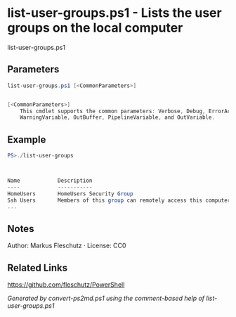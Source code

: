 # list-user-groups.ps1 - Lists the user groups on the local computer

list-user-groups.ps1

## Parameters
```powershell
list-user-groups.ps1 [<CommonParameters>]


[<CommonParameters>]
    This cmdlet supports the common parameters: Verbose, Debug, ErrorAction, ErrorVariable, WarningAction, 
    WarningVariable, OutBuffer, PipelineVariable, and OutVariable.
```

## Example
```powershell
PS>./list-user-groups



Name            Description
----            -----------
HomeUsers       HomeUsers Security Group
Ssh Users       Members of this group can remotely access this computer over SSH protocol.
...
```


## Notes
Author: Markus Fleschutz · License: CC0

## Related Links
https://github.com/fleschutz/PowerShell

*Generated by convert-ps2md.ps1 using the comment-based help of list-user-groups.ps1*
